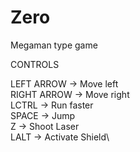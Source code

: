 # Zero
Megaman type game

CONTROLS

LEFT ARROW -> Move left\
RIGHT ARROW -> Move right\
LCTRL -> Run faster\
SPACE -> Jump\
Z -> Shoot Laser\
LALT -> Activate Shield\
